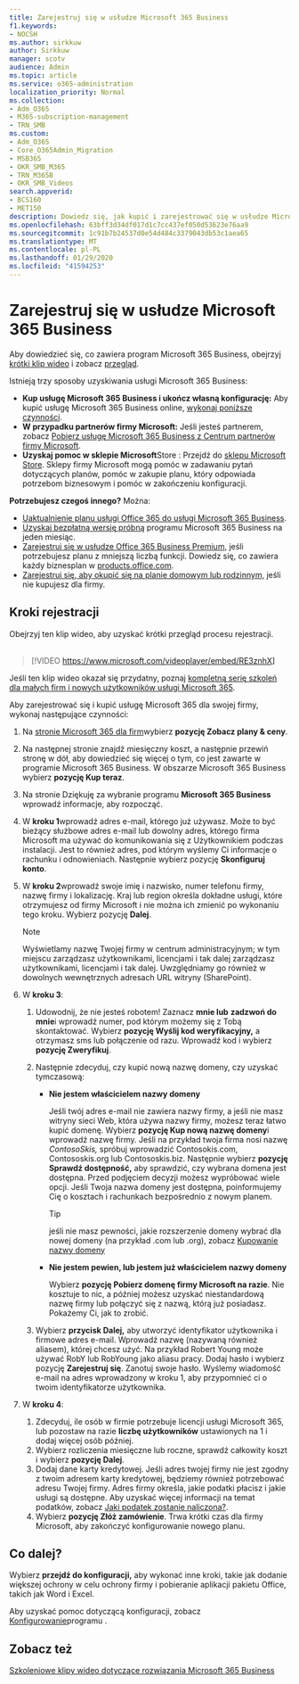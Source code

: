 ```yaml
---
title: Zarejestruj się w usłudze Microsoft 365 Business
f1.keywords:
- NOCSH
ms.author: sirkkuw
author: Sirkkuw
manager: scotv
audience: Admin
ms.topic: article
ms.service: o365-administration
localization_priority: Normal
ms.collection:
- Adm_O365
- M365-subscription-management
- TRN_SMB
ms.custom:
- Adm_O365
- Core_O365Admin_Migration
- MSB365
- OKR_SMB_M365
- TRN_M365B
- OKR_SMB_Videos
search.appverid:
- BCS160
- MET150
description: Dowiedz się, jak kupić i zarejestrować się w usłudze Microsoft 365 Business.
ms.openlocfilehash: 63bff3d34df017d1c7cc437ef050d53623e76aa9
ms.sourcegitcommit: 1c91b7b24537d0e54d484c3379043db53c1aea65
ms.translationtype: MT
ms.contentlocale: pl-PL
ms.lasthandoff: 01/29/2020
ms.locfileid: "41594253"
---
```

# <a name="sign-up-for-microsoft-365-business"></a>Zarejestruj się w usłudze Microsoft 365 Business

Aby dowiedzieć się, co zawiera program Microsoft 365 Business, obejrzyj [krótki klip wideo](https://go.microsoft.com/fwlink/?linkid=2109651) i zobacz [przegląd](microsoft-365-business-overview.md).

Istnieją trzy sposoby uzyskiwania usługi Microsoft 365 Business:
- **Kup usługę Microsoft 365 Business i ukończ własną konfigurację:** Aby kupić usługę Microsoft 365 Business online, [wykonaj poniższe czynności](#sign-up-steps).
- **W przypadku partnerów firmy Microsoft:** Jeśli jesteś partnerem, zobacz [Pobierz usługę Microsoft 365 Business z Centrum partnerów firmy Microsoft](get-microsoft-365-business.md#get-microsoft-365-business-from-microsoft-partner-center).
- **Uzyskaj pomoc w sklepie Microsoft**Store : Przejdź do [sklepu Microsoft Store](https://go.microsoft.com/fwlink/?linkid=2109652). Sklepy firmy Microsoft mogą pomóc w zadawaniu pytań dotyczących planów, pomóc w zakupie planu, który odpowiada potrzebom biznesowym i pomóc w zakończeniu konfiguracji.

**Potrzebujesz czegoś innego?** Można:
- [Uaktualnienie planu usługi Office 365 do usługi Microsoft 365 Business](migrate-to-microsoft-365-business.md).
- [Uzyskaj bezpłatną wersję próbną](https://go.microsoft.com/fwlink/p/?linkid=2102309) programu Microsoft 365 Business na jeden miesiąc.
- [Zarejestruj się w usłudze Office 365 Business Premium,](https://go.microsoft.com/fwlink/p/?LinkID=510935) jeśli potrzebujesz planu z mniejszą liczbą funkcji. Dowiedz się, co zawiera każdy biznesplan w [products.office.com](https://go.microsoft.com/fwlink/?linkid=2109397).
- [Zarejestruj się, aby okupić się na planie domowym lub rodzinnym,](https://go.microsoft.com/fwlink/?linkid=2109398) jeśli nie kupujesz dla firmy. 

## <a name="sign-up-steps"></a>Kroki rejestracji

Obejrzyj ten klip wideo, aby uzyskać krótki przegląd procesu rejestracji.<br><br>

> [!VIDEO https://www.microsoft.com/videoplayer/embed/RE3znhX] 

Jeśli ten klip wideo okazał się przydatny, poznaj [kompletną serię szkoleń dla małych firm i nowych użytkowników usługi Microsoft 365](https://support.office.com/article/6ab4bbcd-79cf-4000-a0bd-d42ce4d12816).

Aby zarejestrować się i kupić usługę Microsoft 365 dla swojej firmy, wykonaj następujące czynności:

1. Na [stronie Microsoft 365 dla firm](https://go.microsoft.com/fwlink/?linkid=2109654)wybierz **pozycję Zobacz plany & ceny**. 
2. Na następnej stronie znajdź miesięczny koszt, a następnie przewiń stronę w dół, aby dowiedzieć się więcej o tym, co jest zawarte w programie Microsoft 365 Business. W obszarze Microsoft 365 Business wybierz **pozycję Kup teraz**.
3. Na stronie Dziękuję za wybranie programu **Microsoft 365 Business** wprowadź informacje, aby rozpocząć.
4. W **kroku 1**wprowadź adres e-mail, którego już używasz. Może to być bieżący służbowe adres e-mail lub dowolny adres, którego firma Microsoft ma używać do komunikowania się z Użytkownikiem podczas instalacji. Jest to również adres, pod którym wyślemy Ci informacje o rachunku i odnowieniach. Następnie wybierz pozycję **Skonfiguruj konto**.
5. W **kroku 2**wprowadź swoje imię i nazwisko, numer telefonu firmy, nazwę firmy i lokalizację. Kraj lub region określa dokładne usługi, które otrzymujesz od firmy Microsoft i nie można ich zmienić po wykonaniu tego kroku. Wybierz pozycję **Dalej**.
    > [!NOTE]
    > Wyświetlamy nazwę Twojej firmy w centrum administracyjnym; w tym miejscu zarządzasz użytkownikami, licencjami i tak dalej zarządzasz użytkownikami, licencjami i tak dalej. Uwzględniamy go również w dowolnych wewnętrznych adresach URL witryny (SharePoint).
6. W **kroku 3**:

    1. Udowodnij, że nie jesteś robotem! Zaznacz **mnie lub** **zadzwoń do mnie**i wprowadź numer, pod którym możemy się z Tobą skontaktować. Wybierz **pozycję Wyślij kod weryfikacyjny,** a otrzymasz sms lub połączenie od razu. Wprowadź kod i wybierz **pozycję Zweryfikuj**.
    2. Następnie zdecyduj, czy kupić nową nazwę domeny, czy uzyskać tymczasową:

        - **Nie jestem właścicielem nazwy domeny** 
        
            Jeśli twój adres e-mail nie zawiera nazwy firmy, a jeśli nie masz witryny sieci Web, która używa nazwy firmy, możesz teraz łatwo kupić domenę. Wybierz **pozycję Kup nową nazwę domeny**i wprowadź nazwę firmy. Jeśli na przykład twoja firma nosi nazwę *ContosoSkis,* spróbuj wprowadzić Contosokis.com, Contososkis.org lub Contososkis.biz. Następnie wybierz **pozycję Sprawdź dostępność,** aby sprawdzić, czy wybrana domena jest dostępna. Przed podjęciem decyzji możesz wypróbować wiele opcji. Jeśli Twoja nazwa domeny jest dostępna, poinformujemy Cię o kosztach i rachunkach bezpośrednio z nowym planem. 
       
            > [!TIP]
            > jeśli nie masz pewności, jakie rozszerzenie domeny wybrać dla nowej domeny (na przykład .com lub .org), zobacz [Kupowanie nazwy domeny](https://go.microsoft.com/fwlink/?linkid=2109700)
        
        - **Nie jestem pewien, lub jestem już właścicielem nazwy domeny** 
        
             Wybierz **pozycję Pobierz domenę firmy Microsoft na razie**. Nie kosztuje to nic, a później możesz uzyskać niestandardową nazwę firmy lub połączyć się z nazwą, którą już posiadasz. Pokażemy Ci, jak to zrobić.

    3. Wybierz **przycisk Dalej,** aby utworzyć identyfikator użytkownika i firmowe adres e-mail. Wprowadź nazwę (nazywaną również aliasem), której chcesz użyć. Na przykład Robert Young może używać RobY lub RobYoung jako aliasu pracy. Dodaj hasło i wybierz pozycję **Zarejestruj się**. Zanotuj swoje hasło. Wyślemy wiadomość e-mail na adres wprowadzony w kroku 1, aby przypomnieć ci o twoim identyfikatorze użytkownika.
7. W **kroku 4**: 

    1. Zdecyduj, ile osób w firmie potrzebuje licencji usługi Microsoft 365, lub pozostaw na razie **liczbę użytkowników** ustawionych na 1 i dodaj więcej osób później. 
    2. Wybierz rozliczenia miesięczne lub roczne, sprawdź całkowity koszt i wybierz **pozycję Dalej**. 
    3. Dodaj dane karty kredytowej. Jeśli adres twojej firmy nie jest zgodny z twoim adresem karty kredytowej, będziemy również potrzebować adresu Twojej firmy. Adres firmy określa, jakie podatki płacisz i jakie usługi są dostępne. Aby uzyskać więcej informacji na temat podatków, zobacz [Jaki podatek zostanie naliczona?](https://go.microsoft.com/fwlink/?linkid=2109701).
    4. Wybierz **pozycję Złóż zamówienie**. Trwa krótki czas dla firmy Microsoft, aby zakończyć konfigurowanie nowego planu.

## <a name="whats-next"></a>Co dalej?

Wybierz **przejdź do konfiguracji,** aby wykonać inne kroki, takie jak dodanie większej ochrony w celu ochrony firmy i pobieranie aplikacji pakietu Office, takich jak Word i Excel.

Aby uzyskać pomoc dotyczącą konfiguracji, zobacz [Konfigurowanie](set-up.md)programu .

## <a name="see-also"></a>Zobacz też

[Szkoleniowe klipy wideo dotyczące rozwiązania Microsoft 365 Business](https://support.office.com/article/6ab4bbcd-79cf-4000-a0bd-d42ce4d12816)
